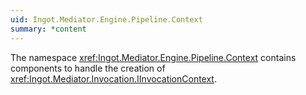 ```yaml
---
uid: Ingot.Mediator.Engine.Pipeline.Context
summary: *content
---
```


The namespace <xref:Ingot.Mediator.Engine.Pipeline.Context> contains components to handle
the creation of <xref:Ingot.Mediator.Invocation.IInvocationContext>.
